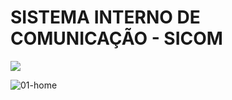 # SISTEMA INTERNO DE COMUNICAÇÃO - SICOM

<p align="left"><img loading="lazy" src="http://img.shields.io/static/v1?label=STATUS&message=%20CONCLUIDO&color=GREEN&style=for-the-badge"/>
</p>


![01-home](https://github.com/conecttheo/SISCOM-PAGES/assets/127543588/4f27a701-e28a-4a04-a8d7-3dadac5de1b2)
